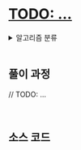 # [TODO: ...]()

<details>
  <summary>알고리즘 분류</summary>

  > Difficulty: ? (gray, brown, green, cyan)
  
  *ad-hoc, backtrack, brute-force, dp, geometry, graph, math, simulation, string*
</details>

<br />

## 풀이 과정

// TODO: ...

<br />

## 소스 코드

```c
```
